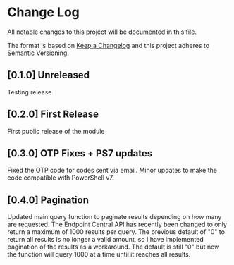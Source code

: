 # Change Log

All notable changes to this project will be documented in this file.

The format is based on [Keep a Changelog](http://keepachangelog.com/)
and this project adheres to [Semantic Versioning](http://semver.org/).

## [0.1.0] Unreleased
Testing release

## [0.2.0] First Release
First public release of the module

## [0.3.0] OTP Fixes + PS7 updates
Fixed the OTP code for codes sent via email.
Minor updates to make the code compatible with PowerShell v7.

## [0.4.0] Pagination
Updated main query function to paginate results depending on how many are requested.
The Endpoint Central API has recently been changed to only return a maximum of 1000 results per query. The previous default of "0" to return all results is no longer a valid amount, so I have implemented pagination of the results as a workaround. The default is still "0" but now the function will query 1000 at a time until it reaches all results.
